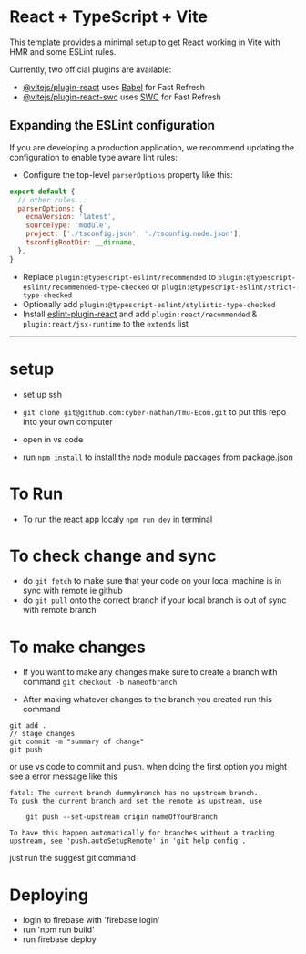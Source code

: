 # React + TypeScript + Vite

This template provides a minimal setup to get React working in Vite with HMR and some ESLint rules.

Currently, two official plugins are available:

- [@vitejs/plugin-react](https://github.com/vitejs/vite-plugin-react/blob/main/packages/plugin-react/README.md) uses [Babel](https://babeljs.io/) for Fast Refresh
- [@vitejs/plugin-react-swc](https://github.com/vitejs/vite-plugin-react-swc) uses [SWC](https://swc.rs/) for Fast Refresh

## Expanding the ESLint configuration

If you are developing a production application, we recommend updating the configuration to enable type aware lint rules:

- Configure the top-level `parserOptions` property like this:

```js
export default {
  // other rules...
  parserOptions: {
    ecmaVersion: 'latest',
    sourceType: 'module',
    project: ['./tsconfig.json', './tsconfig.node.json'],
    tsconfigRootDir: __dirname,
  },
}
```

- Replace `plugin:@typescript-eslint/recommended` to `plugin:@typescript-eslint/recommended-type-checked` or `plugin:@typescript-eslint/strict-type-checked`
- Optionally add `plugin:@typescript-eslint/stylistic-type-checked`
- Install [eslint-plugin-react](https://github.com/jsx-eslint/eslint-plugin-react) and add `plugin:react/recommended` & `plugin:react/jsx-runtime` to the `extends` list

***
# setup
- set up ssh

- ```git clone git@github.com:cyber-nathan/Tmu-Ecom.git```
    to put this repo into your own computer

- open in vs code
 
- run `npm install` to install the node module packages from package.json

# To Run
- To run the react app localy `npm run dev` in terminal

# To check change and sync
- do `git fetch` to make sure that your code on your local machine is in sync with remote ie github
- do `git pull` onto the correct branch if your local branch is out of sync with remote branch

# To make changes
- If you want to make any changes make sure to create a branch with command `git checkout -b nameofbranch`

- After making whatever changes to the branch you created run this command 
```
git add . 
// stage changes
git commit -m "summary of change"
git push
```
or use vs code to commit and push.
when doing the first option you might see a error message like this
```
fatal: The current branch dummybranch has no upstream branch.    
To push the current branch and set the remote as upstream, use   

    git push --set-upstream origin nameOfYourBranch

To have this happen automatically for branches without a tracking
upstream, see 'push.autoSetupRemote' in 'git help config'.    
```
just run the suggest git command 

# Deploying
- login to firebase with 'firebase login'
- run 'npm run build'
- run firebase deploy